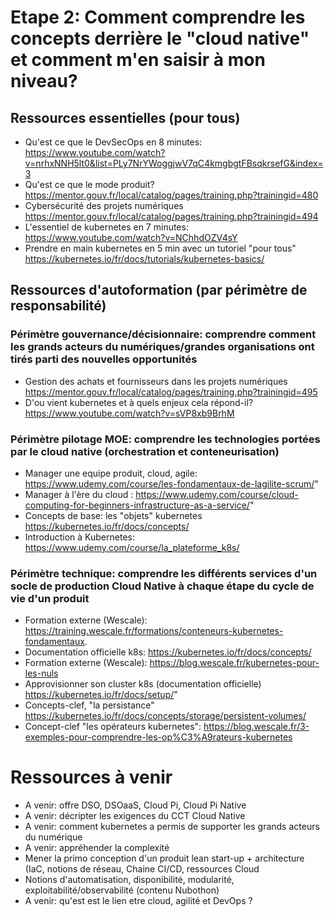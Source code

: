 # Etape 2: Comment comprendre les concepts derrière le "cloud native" et comment m'en saisir à mon niveau?

## Ressources essentielles (pour tous)
- Qu'est ce que le DevSecOps en 8 minutes: https://www.youtube.com/watch?v=nrhxNNH5lt0&list=PLy7NrYWoggjwV7qC4kmgbgtFBsqkrsefG&index=3
- Qu'est ce que le mode produit? https://mentor.gouv.fr/local/catalog/pages/training.php?trainingid=480
- Cybersécurité des projets numériques https://mentor.gouv.fr/local/catalog/pages/training.php?trainingid=494
- L'essentiel de kubernetes en 7 minutes: https://www.youtube.com/watch?v=NChhdOZV4sY
- Prendre en main kubernetes en 5 min avec un tutoriel "pour tous" https://kubernetes.io/fr/docs/tutorials/kubernetes-basics/

## Ressources d'autoformation (par périmètre de responsabilité)

### Périmètre gouvernance/décisionnaire: comprendre comment les grands acteurs du numériques/grandes organisations ont tirés parti des nouvelles opportunités
- Gestion des achats et fournisseurs dans les projets numériques https://mentor.gouv.fr/local/catalog/pages/training.php?trainingid=495
- D'ou vient kubernetes et à quels enjeux cela répond-il? https://www.youtube.com/watch?v=sVP8xb9BrhM

### Périmètre pilotage MOE: comprendre les technologies portées par le cloud native (orchestration et conteneurisation)
- Manager une equipe produit, cloud, agile: https://www.udemy.com/course/les-fondamentaux-de-lagilite-scrum/"
- Manager à l'ère du cloud : https://www.udemy.com/course/cloud-computing-for-beginners-infrastructure-as-a-service/"
- Concepts de base: les "objets" kubernetes https://kubernetes.io/fr/docs/concepts/
- Introduction à Kubernetes: https://www.udemy.com/course/la_plateforme_k8s/

### Périmètre technique: comprendre les différents services d'un socle de production Cloud Native à chaque étape du cycle de vie d'un produit
- Formation externe (Wescale): https://training.wescale.fr/formations/conteneurs-kubernetes-fondamentaux.
- Documentation officielle k8s: https://kubernetes.io/fr/docs/concepts/
- Formation externe (Wescale): https://blog.wescale.fr/kubernetes-pour-les-nuls
- Approvisionner son cluster k8s (documentation officielle) https://kubernetes.io/fr/docs/setup/"
- Concepts-clef, "la persistance" https://kubernetes.io/fr/docs/concepts/storage/persistent-volumes/
- Concept-clef "les opérateurs kubernetes": https://blog.wescale.fr/3-exemples-pour-comprendre-les-op%C3%A9rateurs-kubernetes

# Ressources à venir
- A venir: offre DSO, DSOaaS, Cloud Pi, Cloud Pi Native
- A venir: décripter les exigences du CCT Cloud Native
- A venir: comment kubernetes a permis de supporter les grands acteurs du numérique
- A venir: appréhender la complexité
- Mener la primo conception d'un produit lean start-up + architecture (IaC, notions de réseau, Chaine CI/CD, ressources Cloud
- Notions d'automatisation, disponibilité, modularité, exploitabilité/observabilité (contenu Nubothon)
- A venir: qu'est est le lien etre cloud, agilité et DevOps ? 

